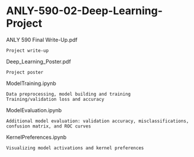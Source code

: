 # ANLY-590-02-Deep-Learning-Project

ANLY 590 Final Write-Up.pdf
  
    Project write-up
    
Deep_Learning_Poster.pdf

    Project poster
    
ModelTraining.ipynb
  
    Data preprocessing, model building and training
    Training/validation loss and accuracy
    
ModelEvaluation.ipynb

    Additional model evaluation: validation accuracy, misclassifications, confusion matrix, and ROC curves
    
KernelPreferences.ipynb

    Visualizing model activations and kernel preferences
